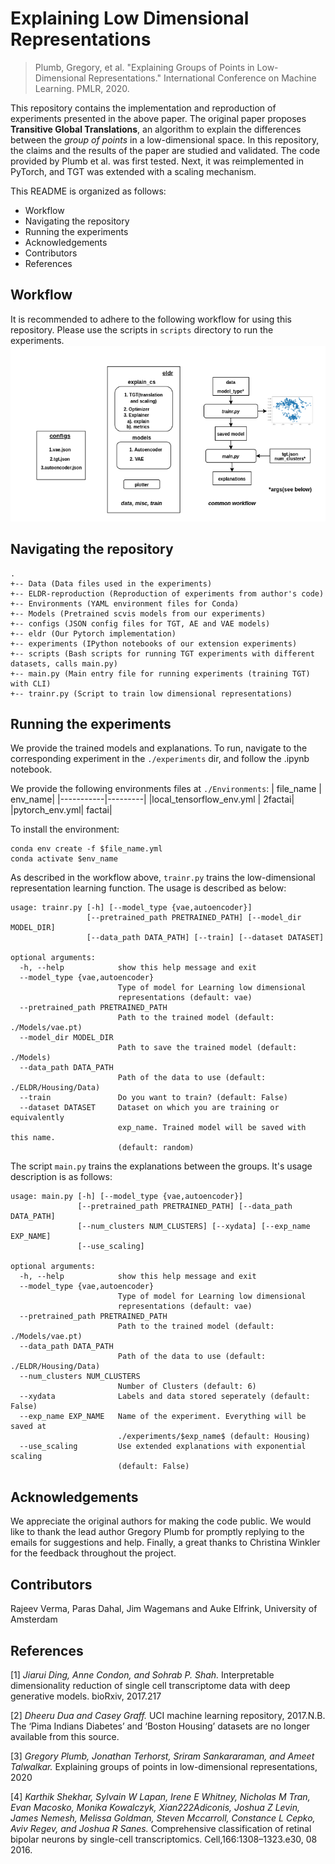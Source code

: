 # Explaining Low Dimensional Representations

> Plumb, Gregory, et al. "Explaining Groups of Points in Low-Dimensional Representations." International Conference on Machine Learning. PMLR, 2020.

This repository contains the implementation and reproduction of experiments presented in the above paper. The original paper proposes **Transitive Global Translations**, an algorithm to explain the differences between the _group of points_ in a low-dimensional space. In this repository, the claims and the results of the paper are studied and validated. The code provided by Plumb et al. was first tested. Next, it was reimplemented in PyTorch, and TGT was extended with a scaling mechanism.

This README is organized as follows:

- Workflow
- Navigating the repository
- Running the experiments
- Acknowledgements
- Contributors
- References

## Workflow

It is recommended to adhere to the following workflow for using this repository. Please use the scripts in `scripts` directory to run the experiments.
![Workflow](https://github.com/elfrink1/FACT/blob/main/imgs/workflow.png?raw=true)

## Navigating the repository

```
.
+-- Data (Data files used in the experiments)
+-- ELDR-reproduction (Reproduction of experiments from author's code)
+-- Environments (YAML environment files for Conda)
+-- Models (Pretrained scvis models from our experiments)
+-- configs (JSON config files for TGT, AE and VAE models)
+-- eldr (Our Pytorch implementation)
+-- experiments (IPython notebooks of our extension experiments)
+-- scripts (Bash scripts for running TGT experiments with different datasets, calls main.py)
+-- main.py (Main entry file for running experiments (training TGT) with CLI)
+-- trainr.py (Script to train low dimensional representations)
```
## Running the experiments
We provide the trained models and explanations. To run, navigate to the corresponding experiment in the `./experiments` dir, and follow the .ipynb notebook.

We provide the following environments files at `./Environments`:
| file_name | env_name|
|-----------|---------|
|local_tensorflow_env.yml | 2factai|
|pytorch_env.yml| factai|

To install the environment:
```
conda env create -f $file_name.yml
conda activate $env_name
```

As described in the workflow above, `trainr.py` trains the low-dimensional representation learning function.
The usage is described as below:

```
usage: trainr.py [-h] [--model_type {vae,autoencoder}]
                 [--pretrained_path PRETRAINED_PATH] [--model_dir MODEL_DIR]
                 [--data_path DATA_PATH] [--train] [--dataset DATASET]

optional arguments:
  -h, --help            show this help message and exit
  --model_type {vae,autoencoder}
                        Type of model for Learning low dimensional
                        representations (default: vae)
  --pretrained_path PRETRAINED_PATH
                        Path to the trained model (default: ./Models/vae.pt)
  --model_dir MODEL_DIR
                        Path to save the trained model (default: ./Models)
  --data_path DATA_PATH
                        Path of the data to use (default: ./ELDR/Housing/Data)
  --train               Do you want to train? (default: False)
  --dataset DATASET     Dataset on which you are training or equivalently
                        exp_name. Trained model will be saved with this name.
                        (default: random)
```
The script `main.py` trains the explanations between the groups. It's usage description is as follows:

```
usage: main.py [-h] [--model_type {vae,autoencoder}]
               [--pretrained_path PRETRAINED_PATH] [--data_path DATA_PATH]
               [--num_clusters NUM_CLUSTERS] [--xydata] [--exp_name EXP_NAME]
               [--use_scaling]

optional arguments:
  -h, --help            show this help message and exit
  --model_type {vae,autoencoder}
                        Type of model for Learning low dimensional
                        representations (default: vae)
  --pretrained_path PRETRAINED_PATH
                        Path to the trained model (default: ./Models/vae.pt)
  --data_path DATA_PATH
                        Path of the data to use (default: ./ELDR/Housing/Data)
  --num_clusters NUM_CLUSTERS
                        Number of Clusters (default: 6)
  --xydata              Labels and data stored seperately (default: False)
  --exp_name EXP_NAME   Name of the experiment. Everything will be saved at
                        ./experiments/$exp_name$ (default: Housing)
  --use_scaling         Use extended explanations with exponential scaling
                        (default: False)
```

## Acknowledgements
We appreciate the original authors for making the code public. We would like to thank the lead author Gregory Plumb for promptly replying to the emails for suggestions and help. Finally, a great thanks to Christina Winkler for the feedback throughout the project.


## Contributors

Rajeev Verma, Paras Dahal, Jim Wagemans and Auke Elfrink, University of Amsterdam

## References

[1] _Jiarui Ding, Anne Condon, and Sohrab P. Shah._ Interpretable dimensionality reduction of single cell transcriptome data with deep generative models. bioRxiv, 2017.217

[2] _Dheeru Dua and Casey Graff._ UCI machine learning repository, 2017.N.B. The ‘Pima Indians Diabetes’ and ‘Boston Housing’ datasets are no longer available from this source.

[3] _Gregory Plumb, Jonathan Terhorst, Sriram Sankararaman, and Ameet Talwalkar._ Explaining groups of points in low-dimensional representations, 2020

[4] _Karthik Shekhar, Sylvain W Lapan, Irene E Whitney, Nicholas M Tran, Evan Macosko, Monika Kowalczyk, Xian222Adiconis, Joshua Z Levin, James Nemesh, Melissa Goldman, Steven Mccarroll, Constance L Cepko, Aviv Regev, and Joshua R Sanes._ Comprehensive classification of retinal bipolar neurons by single-cell transcriptomics. Cell,166:1308–1323.e30, 08 2016.
